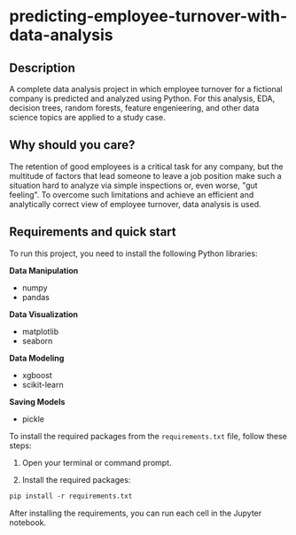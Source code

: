 # predicting-employee-turnover-with-data-analysis
## Description
A complete data analysis project in which employee turnover for a fictional company is predicted and analyzed using Python. For this analysis, EDA, decision trees, random forests, feature engenieering, and other data science topics are applied to a study case.

## Why should you care?
The retention of good employees is a critical task for any company, but the multitude of factors that lead someone to leave a job position make such a situation hard to analyze via simple inspections or, even worse, "gut feeling". To overcome such limitations and achieve an efficient and analytically correct view of employee turnover, data analysis is used.

## Requirements and quick start
To run this project, you need to install the following Python libraries:

**Data Manipulation**
- numpy
- pandas

**Data Visualization**
- matplotlib
- seaborn

**Data Modeling**
- xgboost
- scikit-learn

**Saving Models**
- pickle
  
To install the required packages from the `requirements.txt` file, follow these steps:

1. Open your terminal or command prompt.

2. Install the required packages:
```txt
pip install -r requirements.txt
```
After installing the requirements, you can run each cell in the Jupyter notebook.
